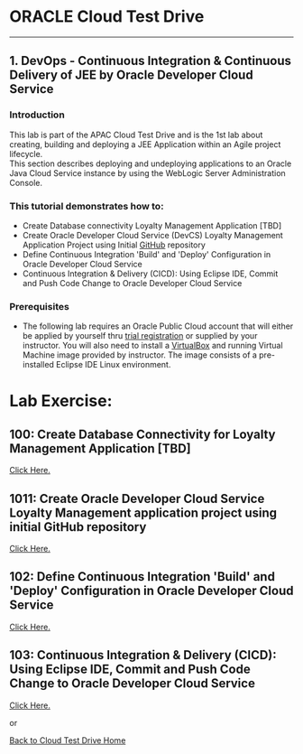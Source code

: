 # ORACLE Cloud Test Drive #
-----
## 1. DevOps - Continuous Integration & Continuous Delivery of JEE by Oracle Developer Cloud Service ##

### Introduction
This lab is part of the APAC Cloud Test Drive and is the 1st lab about creating, building and deploying a JEE Application within an Agile project lifecycle.  
This section describes deploying and undeploying applications to an Oracle Java Cloud Service instance by using the WebLogic Server Administration Console.

### This tutorial demonstrates how to:
- Create Database connectivity Loyalty Management Application [TBD]
- Create Oracle Developer Cloud Service (DevCS) Loyalty Management Application Project using Initial [GitHub](https://github.com) repository
- Define Continuous Integration 'Build' and 'Deploy' Configuration in Oracle Developer Cloud Service 
- Continuous Integration & Delivery (CICD): Using Eclipse IDE, Commit and Push Code Change to Oracle Developer Cloud Service

### Prerequisites

- The following lab requires an Oracle Public Cloud account that will either be applied by yourself thru [trial registration](https://cloud.oracle.com/en_US/tryit) or supplied by your instructor. You will also need to install a [VirtualBox](https://www.virtualbox.org/) and running Virtual Machine image provided by instructor. The image consists of a pre-installed Eclipse IDE Linux environment.

# Lab Exercise:

## 100: Create Database Connectivity for Loyalty Management Application [TBD]

[Click Here.](100-JavaAppsLab.md)

## 1011: Create Oracle Developer Cloud Service Loyalty Management application project using initial GitHub repository

[Click Here.](101-JavaAppsLab.md)

## 102: Define Continuous Integration 'Build' and 'Deploy' Configuration in Oracle Developer Cloud Service

[Click Here.](102-JavaAppsLab.md)

## 103: Continuous Integration & Delivery (CICD): Using Eclipse IDE, Commit and Push Code Change to Oracle Developer Cloud Service

[Click Here.](103-JavaAppsLab.md)

or

[Back to Cloud Test Drive Home](../README.md)
